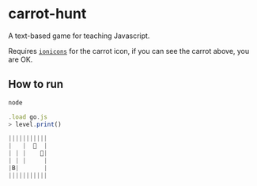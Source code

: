 # carrot-hunt
A text-based game for teaching Javascript.

Requires [`ionicons`](http://ionicons.com/) for the carrot icon, if you can see the carrot above, you are OK.

## How to run
``` bash
node
```

``` javascript
.load go.js
> level.print()

|||||||||||
|   |    |
| | |    |
| | |     |
|B|       |
|||||||||||
```
